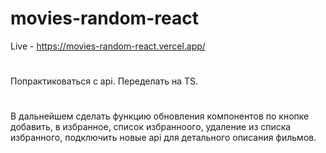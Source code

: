 # movies-random-react
Live - https://movies-random-react.vercel.app/

# 
Попрактиковаться с api. Переделать на TS.
# 
В дальнейшем сделать функцию обновления компонентов по кнопке добавить, в избранное, список избранноого, удаление из списка избранного, подключить новые api для детального описания фильмов.
